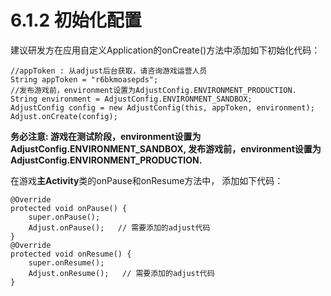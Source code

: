 # 6.1.2 初始化配置

建议研发方在应用自定义Application的onCreate\(\)方法中添加如下初始化代码：

```text
//appToken : 从adjust后台获取，请咨询游戏运营人员
String appToken = "r6bkmoasepds";
//发布游戏前，environment设置为AdjustConfig.ENVIRONMENT_PRODUCTION.
String environment = AdjustConfig.ENVIRONMENT_SANDBOX;
AdjustConfig config = new AdjustConfig(this, appToken, environment);
Adjust.onCreate(config);
```

**务必注意: 游戏在测试阶段，environment设置为AdjustConfig.ENVIRONMENT\_SANDBOX, 发布游戏前，environment设置为AdjustConfig.ENVIRONMENT\_PRODUCTION.**

在游戏**主Activity**类的onPause和onResume方法中， 添加如下代码：

```text
@Override
protected void onPause() {
    super.onPause();
    Adjust.onPause();   // 需要添加的adjust代码
}
@Override
protected void onResume() {
    super.onResume();
    Adjust.onResume();   // 需要添加的adjust代码
}
```

